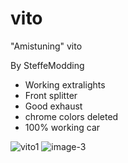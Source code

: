 # vito
"Amistuning" vito

By SteffeModding

- Working extralights
- Front splitter
- Good exhaust
- chrome colors deleted
- 100% working car


![vito1](https://user-images.githubusercontent.com/95856241/202511829-56ad9a00-8951-4b3f-a7a8-b45cb1142faa.jpg)
![image-3](https://user-images.githubusercontent.com/95856241/202511835-b1e6a189-58bd-429c-9311-a39d71c28835.png)
